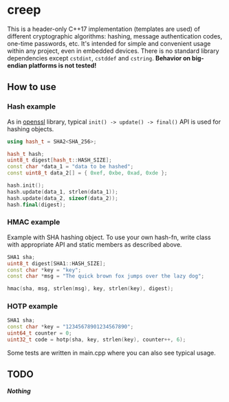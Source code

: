 # creep

This is a header-only C++17 implementation (templates are used) of different cryptographic algorithms: hashing, message 
authentication codes, one-time passwords, etc. It's intended for simple and convenient usage within any project, even in 
embedded devices. There is no standard library dependencies except `cstdint`, `cstddef` and `cstring`.
**Behavior on big-endian platforms is not tested!**

## How to use

### Hash example

As in [openssl][1] library, typical `init() -> update() -> final()` API is used for hashing objects. 

```cpp
using hash_t = SHA2<SHA_256>;

hash_t hash;
uint8_t digest[hash_t::HASH_SIZE];
const char *data_1 = "data to be hashed";
const uint8_t data_2[] = { 0xef, 0xbe, 0xad, 0xde };

hash.init();
hash.update(data_1, strlen(data_1));
hash.update(data_2, sizeof(data_2));
hash.final(digest);
```

### HMAC example

Example with SHA hashing object. To use your own hash-fn, write class with appropriate API and static members as described above.

```cpp
SHA1 sha;
uint8_t digest[SHA1::HASH_SIZE];
const char *key = "key";
const char *msg = "The quick brown fox jumps over the lazy dog";

hmac(sha, msg, strlen(msg), key, strlen(key), digest);
```

### HOTP example

```cpp
SHA1 sha;
const char *key = "12345678901234567890";
uint64_t counter = 0;
uint32_t code = hotp(sha, key, strlen(key), counter++, 6);
```

Some tests are written in main.cpp where you can also see typical usage.

## TODO

**_Nothing_**

[1]: https://github.com/openssl/openssl
